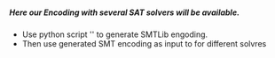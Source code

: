 ##### Here our Encoding with several SAT solvers will be available.
* Use python script '' to generate SMTLib engoding.
* Then use generated SMT encoding as input to for different solvres

